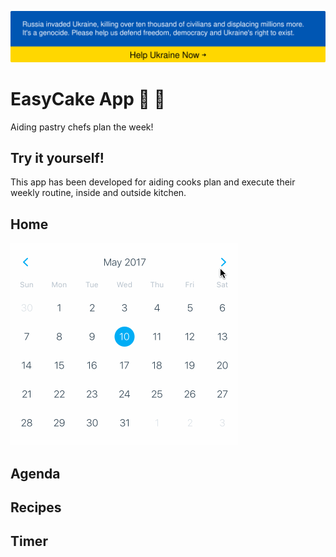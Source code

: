 [![Stand With Ukraine](https://raw.githubusercontent.com/vshymanskyy/StandWithUkraine/main/banner2-direct.svg)](https://stand-with-ukraine.pp.ua)


# EasyCake App :cake: :iphone:
Aiding pastry chefs plan the week!



## Try it yourself!

This app has been developed for aiding cooks plan and execute their weekly routine, inside and outside kitchen.

## Home

![](https://github.com/RafaeldeLimaThomaz/pdm-2022/blob/main/assets/calendar.gif)


## Agenda
## Recipes
## Timer
